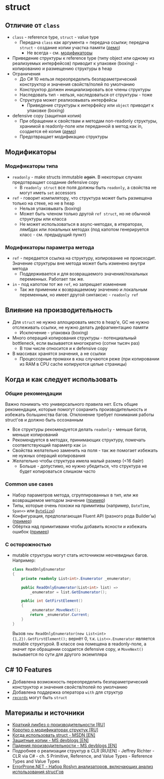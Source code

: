 # struct

## Отличие от `class`
- `class` - reference type, `struct` - value type
  - Передача `class` как аргумента = передача ссылки; передача `struct` - создание копии участка памяти ([демо](./code/Examples/ReferenceVsValueType.cs)) 
    - Не всегда - см. [модификаторы](#Модификаторы)
- Приведение структуры к reference type (типу object или одному из реализуемых интерфейсов) приводит к упаковке (boxing) - копированию и размещению структуры в heap
- Ограничения
  - До C# 10 нельзя переопределить безпараметрический конструктор и значения свойств/полей по умолчанию
  - Конструктор должен инициализировать все члены структуры
  - Наследовать тип - нельзя, наследоваться от структуры - тоже
  - Структура может реализовывать интерфейсы
    - Приведение структуры к интерфейсу или `object` приводит к упаковке (boxing)
- defensive copy (защитная копия)
  - При обращении к свойствам и методам non-readonly структуры, хранимой в readonly-поле или переданной в метод как in, создается её копия ([демо](./code/Examples/DefensiveCopy.cs))
  - Предотвращает модификацию структуры

## Модификаторы
### Модификаторы типа
- `readonly` - make structs immutable ~~again~~. В некоторых случаях предотвращает создание defensive copy
  - В `readonly struct` все поля должны быть `readonly`, а свойства не могут иметь `set` accessors
- `ref` - говорит компилятору, что структура может быть размещена только на стеке, но не в heap
  - Нельзя упаковывать (boxing)
  - Может быть членом только другой `ref struct`, но не обычной структуры или класса
  - Не может использоваться в async-методах, в итераторах, лямбдах или локальных методах (под капотом генерируется класс - см. предыдущий пункт)
### Модификаторы параметра метода
- `ref` - передается ссылка на структуру, копирование не происходит. Значение структуры вне метода может быть изменено внутри метода
  - Поддерживается и для возвращаемого значения/локальных переменных. Работает так же.
- `in` - под капотом тот же `ref`, но запрещает изменение
  - Так же применим к возвращаемому значению и локальным переменным, но имеет другой синтаксис - `readonly ref`

## Влияние на производительность
- Для `struct` не нужно аллоцировать место в heap'e, GC не нужно отслеживать ссылки, не нужно делать дефрагментацию памяти
  - Исключение - упаковка (boxing)
- Много операций копирования структуры - потенциальный bottleneck, если вызывается многократно (сотни тысяч раз)
  - В том числе относится и к defensive copy
- В массивах хранятся значения, а не ссылки
  - Процессорные промахи в кэш случаются реже (при копировании из RAM в CPU cache копируются целые страницы)

## Когда и как следует использовать
### Общие рекомендации
Важно понимать что универсального правила нет. Есть общие рекомендации, которые помогут сохранить производительность и избежать большинства багов. Отклонение требует понимания работы struct'ов и должно быть осознанным
- Все структуры рекомендуется делать `readonly` - меньше багов, меньше копирований
- Рекомендуется в методах, принимающих структуру, помечать соответствующий параметр как `in`
- Свойства желательно заменить на поля - так же помогает избежать не нужных операций копирования
- Желательно чтобы структура имела малый размер (<16 байт)
  - Больше - допустимо, но нужно убедиться, что структура не будет копироваться слишком часто

### Common use cases
- Набор параметров метода, сгруппированных в тип, или же возвращаемое методом значение ([пример](./code/Examples/CommonCases/FindEntityArgs.cs))
- Типы, которые очень похожи на примитивы (например, `DateTime`, `Span<>` или [`ByteSize`](https://github.com/omar/ByteSize))
- Конфигурация, предполагающая Fluent API (разного рода Builder'ы) ([пример](./code/Examples/CommonCases/FluentHttpRequest.cs))
- Обёртка над примитивами чтобы добавить ясности и избежать ошибок ([пример](./code/Examples/CommonCases/ApiUri.cs))

### С осторожностью
- mutable структуры могут стать источником неочевидных багов. Например:	
    ```c#
    class ReadOnlyEnumerator
    {
        private readonly List<int>.Enumerator _enumerator;
	
        public ReadOnlyEnumerator(List<int> list) =>
            _enumerator = list.GetEnumerator();

        public int GetFirstElement()
        {
            _enumerator.MoveNext();
            return _enumerator.Current;
        }
    }
    ```
    Вызов `new ReadOnlyEnumerator(new List<int>{1,2}).GetFirstElement();` вернёт 0, т.к. `List<>.Enumerator` является mutable структурой. 
    В классе она помещена в readonly-поле, а значит при обращении создается defensive copy, и `MoveNext()` вызывается по сути для другого экземпляра

## C# 10 Features
- Добавлена возможность переопределить безпараметрический конструктор и значения свойств/полей по умолчанию
- Добавлена поддержка оператора `with` для структур
- [`records`](../records) могут быть `struct`

## Материалы и источники

- [Краткий ликбез о производительности \[RU\]](https://habr.com/ru/company/microsoft/blog/423053/)
- [Коротко о модификаторах структук \[RU\]](https://andrey.moveax.ru/post/csharp-features-v7-2#newsemantic)
- [Когда использовать struct - MSDN \[EN\]](https://docs.microsoft.com/en-us/dotnet/standard/design-guidelines/choosing-between-class-and-struct)
- [Защитные копии - MS devblogs \[EN\]](https://devblogs.microsoft.com/premier-developer/the-in-modifier-and-the-readonly-structs-in-c/)
- [Падения производительности - MS devblogs \[EN\]](https://devblogs.microsoft.com/premier-developer/performance-traps-of-ref-locals-and-ref-returns-in-c/)
- Подробнее о реализации структур в CLR \[RU\\EN\] - Jeffrey Richter - CLR via C# - ch. 5 Primitive, Reference, and Value Types - Reference Types and Value Types
- [ErrorProne.NET - Набор Roslyn анализаторов, включающих анализ использования struct'ов](https://github.com/SergeyTeplyakov/ErrorProne.NET#struct-analyzers)
